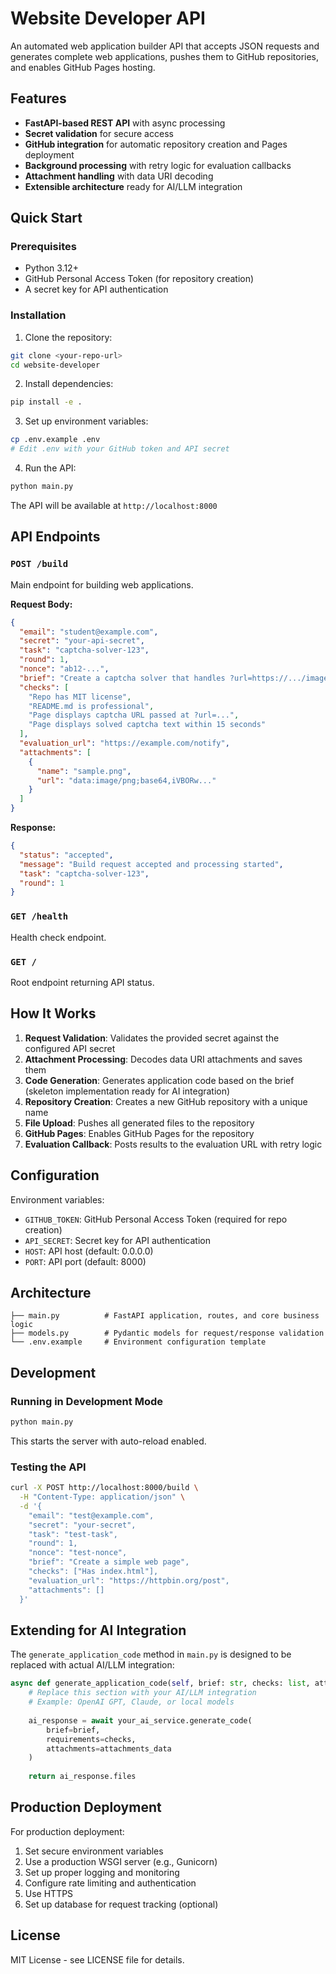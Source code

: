 # Website Developer API

An automated web application builder API that accepts JSON requests and generates complete web applications, pushes them to GitHub repositories, and enables GitHub Pages hosting.

## Features

- **FastAPI-based REST API** with async processing
- **Secret validation** for secure access
- **GitHub integration** for automatic repository creation and Pages deployment
- **Background processing** with retry logic for evaluation callbacks
- **Attachment handling** with data URI decoding
- **Extensible architecture** ready for AI/LLM integration

## Quick Start

### Prerequisites

- Python 3.12+
- GitHub Personal Access Token (for repository creation)
- A secret key for API authentication

### Installation

1. Clone the repository:
```bash
git clone <your-repo-url>
cd website-developer
```

2. Install dependencies:
```bash
pip install -e .
```

3. Set up environment variables:
```bash
cp .env.example .env
# Edit .env with your GitHub token and API secret
```

4. Run the API:
```bash
python main.py
```

The API will be available at `http://localhost:8000`

## API Endpoints

### `POST /build`

Main endpoint for building web applications.

**Request Body:**
```json
{
  "email": "student@example.com",
  "secret": "your-api-secret",
  "task": "captcha-solver-123",
  "round": 1,
  "nonce": "ab12-...",
  "brief": "Create a captcha solver that handles ?url=https://.../image.png",
  "checks": [
    "Repo has MIT license",
    "README.md is professional",
    "Page displays captcha URL passed at ?url=...",
    "Page displays solved captcha text within 15 seconds"
  ],
  "evaluation_url": "https://example.com/notify",
  "attachments": [
    {
      "name": "sample.png",
      "url": "data:image/png;base64,iVBORw..."
    }
  ]
}
```

**Response:**
```json
{
  "status": "accepted",
  "message": "Build request accepted and processing started",
  "task": "captcha-solver-123",
  "round": 1
}
```

### `GET /health`

Health check endpoint.

### `GET /`

Root endpoint returning API status.

## How It Works

1. **Request Validation**: Validates the provided secret against the configured API secret
2. **Attachment Processing**: Decodes data URI attachments and saves them
3. **Code Generation**: Generates application code based on the brief (skeleton implementation ready for AI integration)
4. **Repository Creation**: Creates a new GitHub repository with a unique name
5. **File Upload**: Pushes all generated files to the repository
6. **GitHub Pages**: Enables GitHub Pages for the repository
7. **Evaluation Callback**: Posts results to the evaluation URL with retry logic

## Configuration

Environment variables:

- `GITHUB_TOKEN`: GitHub Personal Access Token (required for repo creation)
- `API_SECRET`: Secret key for API authentication
- `HOST`: API host (default: 0.0.0.0)
- `PORT`: API port (default: 8000)

## Architecture

```
├── main.py          # FastAPI application, routes, and core business logic
├── models.py        # Pydantic models for request/response validation
└── .env.example     # Environment configuration template
```

## Development

### Running in Development Mode

```bash
python main.py
```

This starts the server with auto-reload enabled.

### Testing the API

```bash
curl -X POST http://localhost:8000/build \
  -H "Content-Type: application/json" \
  -d '{
    "email": "test@example.com",
    "secret": "your-secret",
    "task": "test-task",
    "round": 1,
    "nonce": "test-nonce",
    "brief": "Create a simple web page",
    "checks": ["Has index.html"],
    "evaluation_url": "https://httpbin.org/post",
    "attachments": []
  }'
```

## Extending for AI Integration

The `generate_application_code` method in `main.py` is designed to be replaced with actual AI/LLM integration:

```python
async def generate_application_code(self, brief: str, checks: list, attachments_data: list):
    # Replace this section with your AI/LLM integration
    # Example: OpenAI GPT, Claude, or local models
    
    ai_response = await your_ai_service.generate_code(
        brief=brief,
        requirements=checks,
        attachments=attachments_data
    )
    
    return ai_response.files
```

## Production Deployment

For production deployment:

1. Set secure environment variables
2. Use a production WSGI server (e.g., Gunicorn)
3. Set up proper logging and monitoring
4. Configure rate limiting and authentication
5. Use HTTPS
6. Set up database for request tracking (optional)

## License

MIT License - see LICENSE file for details.